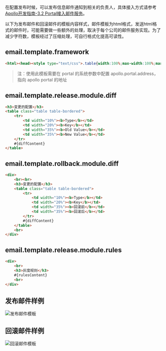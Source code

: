在配置发布时候，可以发布信息邮件通知到相关的负责人，具体接入方式请参考[Apollo开发指南-3.2 Portal接入邮件服务](https://github.com/ctripcorp/apollo/wiki/Apollo%E5%BC%80%E5%8F%91%E6%8C%87%E5%8D%97#32-portal%E6%8E%A5%E5%85%A5%E9%82%AE%E4%BB%B6%E6%9C%8D%E5%8A%A1)。

以下为发布邮件和回滚邮件的模板内容样式，邮件模板为html格式，发送html格式的邮件时，可能需要做一些额外的处理，取决于每个公司的邮件服务实现。为了减少字符数，模板经过了压缩处理，可自行格式化提高可读性。

## email.template.framework

```html
<html><head><style type="text/css">.table{width:100%;max-width:100%;margin-bottom:20px;border-collapse:collapse;background-color:transparent}td{padding:8px;line-height:1.42857143;vertical-align:top;border:1px solid #ddd;border-top:1px solid #ddd}.table-bordered{border:1px solid #ddd}</style></head><body><h3>发布基本信息</h3><table class="table table-bordered"><tr><td width="10%"><b>AppId</b></td><td width="15%">#{appId}</td><td width="10%"><b>环境</b></td><td width="15%">#{env}</td><td width="10%"><b>集群</b></td><td width="15%">#{clusterName}</td><td width="10%"><b>Namespace</b></td><td width="15%">#{namespaceName}</td></tr><tr><td><b>发布者</b></td><td>#{operator}</td><td><b>发布时间</b></td><td>#{releaseTime}</td><td><b>发布标题</b></td><td>#{releaseTitle}</td><td><b>备注</b></td><td>#{releaseComment}</td></tr></table>#{diffModule}#{rulesModule}<br><a href="#{apollo.portal.address}/config/history.html?#/appid=#{appId}&env=#{env}&clusterName=#{clusterName}&namespaceName=#{namespaceName}&releaseHistoryId=#{releaseHistoryId}">点击查看详细的发布信息</a><br><br>如有Apollo使用问题请先查阅<a href="http://conf.ctripcorp.com/display/FRAM/Apollo">文档</a>，或直接回复本邮件咨询。</body></html>
```

> 注：使用此模板需要在 portal 的系统参数中配置 apollo.portal.address，指向 apollo portal 的地址

## email.template.release.module.diff

```html
<h3>变更的配置</h3>
<table class="table table-bordered">
    <tr>
        <td width="10%"><b>Type</b></td>
        <td width="20%"><b>Key</b></td>
        <td width="35%"><b>Old Value</b></td>
        <td width="35%"><b>New Value</b></td>
    </tr>
    #{diffContent}
</table>
```

## email.template.rollback.module.diff
```html
<div>
    <br><br>
    <h3>变更的配置</h3>
    <table class="table table-bordered">
        <tr>
            <td width="10%"><b>Type</b></td>
            <td width="20%"><b>Key</b></td>
            <td width="35%"><b>回滚前</b></td>
            <td width="35%"><b>回滚后</b></td>
        </tr>
        #{diffContent}
    </table>
    <br>
</div>
```

## email.template.release.module.rules
```html
<div>
    <br>
    <h3>灰度规则</h3>
    #{rulesContent}
    <br>
</div>
```

## 发布邮件样例
![发布邮件模板](https://github.com/ctripcorp/apollo/blob/master/doc/images/email-template-release.png)

## 回滚邮件样例
![回滚邮件模板](https://github.com/ctripcorp/apollo/blob/master/doc/images/email-template-rollback.png)